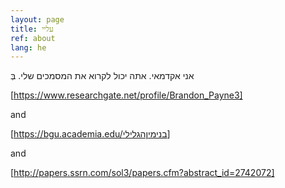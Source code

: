 ```yaml
---
layout: page
title: עליי
ref: about
lang: he
---
```

אני אקדמאי.
אתה יכול לקרוא את המסמכים שלי.
בְּ

[https://www.researchgate.net/profile/Brandon_Payne3]

and

[https://bgu.academia.edu/בנימיןהגלילי]

and

[http://papers.ssrn.com/sol3/papers.cfm?abstract_id=2742072]